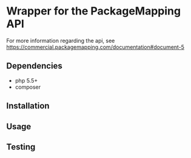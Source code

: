 # Wrapper for the PackageMapping API
For more information regarding the api, see https://commercial.packagemapping.com/documentation#document-5

## Dependencies
- php 5.5+
- composer

## Installation

## Usage

## Testing
